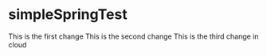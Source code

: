 # simpleSpringTest

This is the first change
This is the second change
This is the third change in cloud
